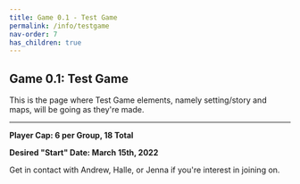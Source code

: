 ```yaml
---
title: Game 0.1 - Test Game
permalink: /info/testgame
nav-order: 7
has_children: true
---
```


## Game 0.1: Test Game

This is the page where Test Game elements, namely setting/story and maps, will be going as they're made.

---

**Player Cap: 6 per Group, 18 Total**

**Desired "Start" Date: March 15th, 2022**

Get in contact with Andrew, Halle, or Jenna if you're interest in joining on.
